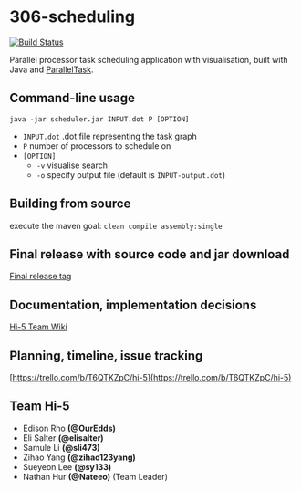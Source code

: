# 306-scheduling

[![Build Status](https://travis-ci.com/Nateeo/306-scheduling.svg?token=8jyemjiGm66sspKKLBKp&branch=master)](https://travis-ci.com/Nateeo/306-scheduling)

Parallel processor task scheduling application with visualisation, built with Java and [ParallelTask](http://parallel.auckland.ac.nz/ParallelIT/PT_About.html).

## Command-line usage

`java -jar scheduler.jar INPUT.dot P [OPTION]`

- `INPUT.dot` .dot file representing the task graph
- `P` number of processors to schedule on
- `[OPTION]`
    * `-v` visualise search
    * `-o` specify output file (default is `INPUT-output.dot`)

## Building from source

execute the maven goal: `clean compile assembly:single`

## Final release with source code and jar download

[Final release tag](https://github.com/Nateeo/306-scheduling/releases/tag/FINAL)

## Documentation, implementation decisions

[Hi-5 Team Wiki](https://github.com/Nateeo/306-scheduling/wiki)

## Planning, timeline, issue tracking

[https://trello.com/b/T6QTKZpC/hi-5](https://trello.com/b/T6QTKZpC/hi-5)


## Team Hi-5

- Edison Rho   **(@OurEdds)**
- Eli Salter   **(@elisalter)**
- Samule Li    **(@sli473)**
- Zihao Yang   **(@zihao123yang)**
- Sueyeon Lee  **(@sy133)**
- Nathan Hur   **(@Nateeo)** (Team Leader)
